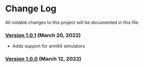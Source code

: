 # Change Log
All notable changes to this project will be documented in this file.

### [Version 1.0.1](https://github.com/CleverTap/CTSimplePing/releases/tag/1.0.1) (March 20, 2022)

 - Adds support for arm64 simulators

### [Version 1.0.0](https://github.com/CleverTap/CTSimplePing/releases/tag/1.0.0) (March 12, 2022)


